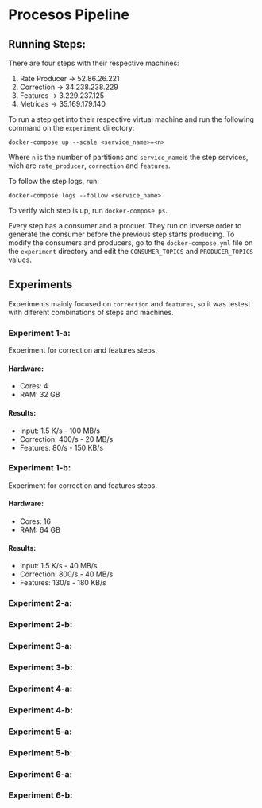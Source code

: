 # Procesos Pipeline

## Running Steps:

There are four steps with their respective machines:
1. Rate Producer -> 52.86.26.221
2. Correction -> 34.238.238.229
3. Features -> 3.229.237.125
4. Metricas -> 35.169.179.140 

To run a step get into their respective virtual machine and run the following command on the `experiment` directory:
    
    docker-compose up --scale <service_name>=<n>
    
Where `n` is the number of partitions and `service_name`is the step services, wich are `rate_producer`, `correction` 
and `features`.

To follow the step logs, run:

    docker-compose logs --follow <service_name>
    
To verify wich step is up, run `docker-compose ps`.

Every step has a consumer and a procuer. They run on inverse order to generate the consumer before the previous step 
starts producing.
To modify the consumers and producers, go to the `docker-compose.yml` file on the `experiment` directory and edit the
`CONSUMER_TOPICS` and `PRODUCER_TOPICS` values.

## Experiments

Experiments mainly focused on `correction` and `features`, so it was testest with diferent combinations of steps
and machines.

### Experiment 1-a:

Experiment for correction and features steps.

#### Hardware:
* Cores: 4 
* RAM: 32 GB

#### Results:
* Input: 1.5 K/s - 100 MB/s
* Correction: 400/s - 20 MB/s
* Features: 80/s - 150 KB/s

### Experiment 1-b:

Experiment for correction and features steps.

#### Hardware:
* Cores: 16
* RAM: 64 GB

#### Results:
* Input: 1.5 K/s - 40 MB/s
* Correction: 800/s - 40  MB/s
* Features: 130/s - 180 KB/s

### Experiment 2-a:
### Experiment 2-b:
### Experiment 3-a:
### Experiment 3-b:
### Experiment 4-a:
### Experiment 4-b:
### Experiment 5-a:
### Experiment 5-b:
### Experiment 6-a:
### Experiment 6-b: